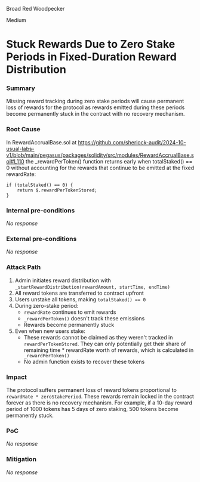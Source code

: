 Broad Red Woodpecker

Medium

# Stuck Rewards Due to Zero Stake Periods in Fixed-Duration Reward Distribution

### Summary

Missing reward tracking during zero stake periods will cause permanent loss of rewards for the protocol as rewards emitted during these periods become permanently stuck in the contract with no recovery mechanism.


### Root Cause

In RewardAccrualBase.sol at https://github.com/sherlock-audit/2024-10-usual-labs-v1/blob/main/pegasus/packages/solidity/src/modules/RewardAccrualBase.sol#L110 the _rewardPerToken() function returns early when totalStaked() == 0 without accounting for the rewards that continue to be emitted at the fixed rewardRate:
```solidity
if (totalStaked() == 0) {
    return $.rewardPerTokenStored;
}
```

### Internal pre-conditions

_No response_

### External pre-conditions

_No response_

### Attack Path


1. Admin initiates reward distribution with `_startRewardDistribution(rewardAmount, startTime, endTime)`
2. All reward tokens are transferred to contract upfront
3. Users unstake all tokens, making `totalStaked() == 0`
4. During zero-stake period:
   - `rewardRate` continues to emit rewards
   - `_rewardPerToken()` doesn't track these emissions
   - Rewards become permanently stuck
5. Even when new users stake:
   - These rewards cannot be claimed as they weren't tracked in `rewardPerTokenStored`. They can only potentially get their share of remaining time * rewardRate worth of rewards, which is calculated in `  _rewardPerToken()`
   - No admin function exists to recover these tokens



### Impact

The protocol suffers permanent loss of reward tokens proportional to `rewardRate * zeroStakePeriod`. These rewards remain locked in the contract forever as there is no recovery mechanism. For example, if a 10-day reward period of 1000 tokens has 5 days of zero staking, 500 tokens become permanently stuck.

### PoC

_No response_

### Mitigation

_No response_